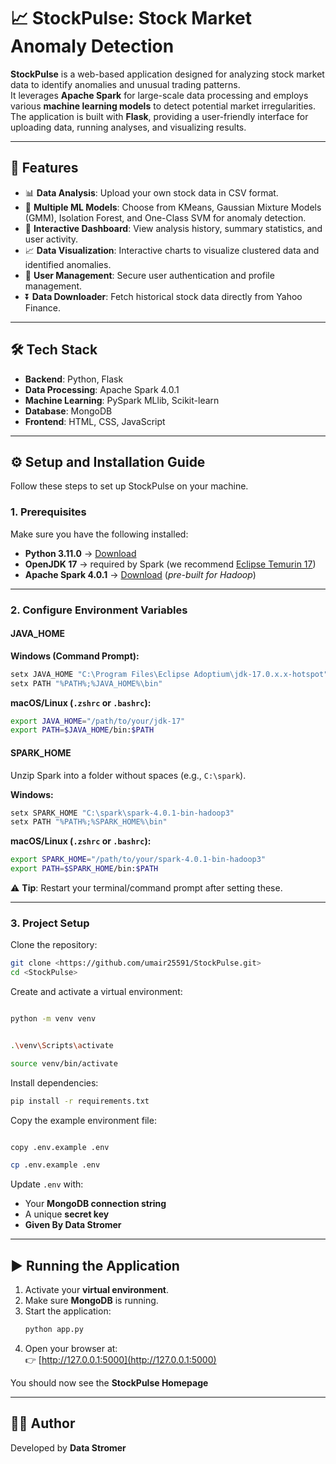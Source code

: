 # 📈 StockPulse: Stock Market Anomaly Detection

**StockPulse** is a web-based application designed for analyzing stock market data to identify anomalies and unusual trading patterns.  
It leverages **Apache Spark** for large-scale data processing and employs various **machine learning models** to detect potential market irregularities.  
The application is built with **Flask**, providing a user-friendly interface for uploading data, running analyses, and visualizing results.

---

## 🚀 Features

- 📊 **Data Analysis**: Upload your own stock data in CSV format.  
- 🤖 **Multiple ML Models**: Choose from KMeans, Gaussian Mixture Models (GMM), Isolation Forest, and One-Class SVM for anomaly detection.  
- 📂 **Interactive Dashboard**: View analysis history, summary statistics, and user activity.  
- 📈 **Data Visualization**: Interactive charts to visualize clustered data and identified anomalies.  
- 🔐 **User Management**: Secure user authentication and profile management.  
- ⏬ **Data Downloader**: Fetch historical stock data directly from Yahoo Finance.  

---

## 🛠 Tech Stack

- **Backend**: Python, Flask  
- **Data Processing**: Apache Spark 4.0.1  
- **Machine Learning**: PySpark MLlib, Scikit-learn  
- **Database**: MongoDB  
- **Frontend**: HTML, CSS, JavaScript  

---

## ⚙️ Setup and Installation Guide

Follow these steps to set up StockPulse on your machine.

### 1. Prerequisites

Make sure you have the following installed:

- **Python 3.11.0** → [Download](https://www.python.org/downloads/)  
- **OpenJDK 17** → required by Spark (we recommend [Eclipse Temurin 17](https://adoptium.net/temurin/releases/?version=17))  
- **Apache Spark 4.0.1** → [Download](https://spark.apache.org/downloads.html) (*pre-built for Hadoop*)  

---

### 2. Configure Environment Variables

#### JAVA_HOME  

**Windows (Command Prompt):**
```bash
setx JAVA_HOME "C:\Program Files\Eclipse Adoptium\jdk-17.0.x.x-hotspot"
setx PATH "%PATH%;%JAVA_HOME%\bin"
```

**macOS/Linux (`.zshrc` or `.bashrc`):**
```bash
export JAVA_HOME="/path/to/your/jdk-17"
export PATH=$JAVA_HOME/bin:$PATH
```

#### SPARK_HOME  

Unzip Spark into a folder without spaces (e.g., `C:\spark`).

**Windows:**
```bash
setx SPARK_HOME "C:\spark\spark-4.0.1-bin-hadoop3"
setx PATH "%PATH%;%SPARK_HOME%\bin"
```

**macOS/Linux (`.zshrc` or `.bashrc`):**
```bash
export SPARK_HOME="/path/to/your/spark-4.0.1-bin-hadoop3"
export PATH=$SPARK_HOME/bin:$PATH
```

⚠️ **Tip**: Restart your terminal/command prompt after setting these.

---

### 3. Project Setup

Clone the repository:
```bash
git clone <https://github.com/umair25591/StockPulse.git>
cd <StockPulse>
```

Create and activate a virtual environment:
```bash

python -m venv venv


.\venv\Scripts\activate

source venv/bin/activate
```

Install dependencies:
```bash
pip install -r requirements.txt
```

Copy the example environment file:
```bash

copy .env.example .env

cp .env.example .env
```

Update `.env` with:
- Your **MongoDB connection string**
- A unique **secret key**
- **Given By Data Stromer**

---

## ▶️ Running the Application

1. Activate your **virtual environment**.  
2. Make sure **MongoDB** is running.  
3. Start the application:
   ```bash
   python app.py
   ```
4. Open your browser at:  
   👉 [http://127.0.0.1:5000](http://127.0.0.1:5000)

You should now see the **StockPulse Homepage**

---

## 👨‍💻 Author

Developed by **Data Stromer**
